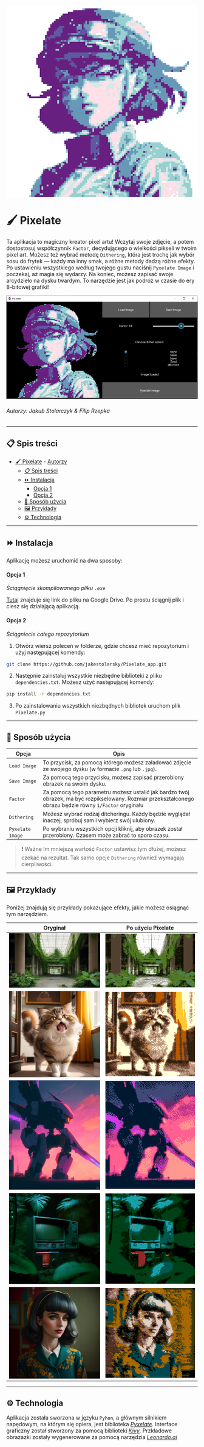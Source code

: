![Image](icon.png)

# 🖌️ Pixelate

Ta aplikacja to magiczny kreator pixel artu! Wczytaj swoje zdjęcie, a potem  dostostosuj współczynnik `Factor`, decydującego o wielkości pikseli w twoim pixel art. Możesz też wybrać metodę `Dithering`, która jest trochę jak wybór sosu do frytek — każdy ma inny smak, a różne metody dadzą różne efekty. Po ustawieniu wszystkiego według twojego gustu naciśnij `Pyxelate Image` i poczekaj, aż magia się wydarzy. Na koniec, możesz zapisać swoje arcydzieło na dysku twardym. To narzędzie jest jak podróż w czasie do ery 8-bitowej grafiki!

![Image](examples/gui.png)

###### Autorzy: _Jakub Stolarczyk & Filip Rzepka_

---
## 📋 Spis treści

- [🖌️ Pixelate](#️-pixelate)
        - [Autorzy](#autorzy)
  - [📋 Spis treści](#-spis-treści)
  - [⏩ Instalacja](#-instalacja)
      - [Opcja 1](#opcja-1)
      - [Opcja 2](#opcja-2)
  - [🔧 Sposób użycia](#-sposób-użycia)
  - [🖼️ Przykłady](#️-przykłady)
  - [⚙️ Technologia](#️-technologia)

---
## ⏩ Instalacja

Aplikację możesz uruchomić na dwa sposoby:

#### Opcja 1
*Ściągnięcie skompilowanego pliku `.exe`*

[Tutaj](https://drive.google.com/file/d/1qaJgZuYR9tPifhvnt1V5sVGcFIlsz0eu/view?usp=sharing) znajduje się link do pliku na Google Drive. Po prostu ściągnij plik i ciesz się działającą aplikacją.

#### Opcja 2
*Ściągniecie całego repozytorium*

1. Otwórz wiersz poleceń w folderze, gdzie chcesz mieć repozytorium i użyj następującej komendy:

```bash
git clone https://github.com/jakestolarsky/Pixelate_app.git
```
2. Następnie zainstaluj wszystkie niezbędne biblioteki z pliku `dependencies.txt`. Możesz użyć następującej komendy:

```bash
pip install -r dependencies.txt
```

3. Po zainstalowaniu wszystkich niezbędnych bibliotek uruchom plik `Pixelate.py`

---
## 🔧 Sposób użycia

| Opcja | Opis |
|--|--|
| `Load Image` | To przycisk, za pomocą którego możesz załadować zdjęcie ze swojego dysku (w formacie `.png` lub `.jpg`). |
| `Save Image` | Za pomocą tego przycisku, możesz zapisać przerobiony obrazek na swoim dysku. |
| `Factor` | Za pomocą tego parametru możesz ustalić jak bardzo twój obrazek, ma być rozpikselowany. Rozmiar przekształconego obrazu będzie równy `1/Factor` oryginału |
| `Dithering` | Możesz wybrać rodzaj ditcheringu. Każdy będzie wyglądał inaczej, spróbuj sam i wybierz swój ulubiony. |
| `Pyxelate Image` | Po wybraniu wszystkich opcji kliknij, aby obrazek został przerobiony. Czasem może zabrać to sporo czasu. |

>❗ Ważne
Im mniejszą wartość `Factor` ustawisz tym dłużej, możesz czekać na rezultat. Tak samo opcje `Dithering` również wymagają cierpliwości.

---
## 🖼️ Przykłady

Poniżej znajdują się przykłady pokazujące efekty, jakie możesz osiągnąć tym narzędziem.

|Oryginał|Po użyciu Pixelate|
|--|--|
| ![Image](examples/abandoned.jpg) | ![Image](examples/abandoned-after.png) |
| ![Image](examples/cat.jpg)  |  ![Image](examples/cat-after.png) |
| ![Image](examples/mech.jpg)  |  ![Image](examples/mech-after.png) |
| ![Image](examples/tv.jpg)  |  ![Image](examples/tv-after.png) |
| ![Image](examples/woman.jpg)  |  ![Image](examples/woman-after.png) |

---
## ⚙️ Technologia

Aplikacja została sworzona w języku `Pyhon`, a głównym silnikiem napędowym, na którym się opiera, jest biblioteka *[Pyxelate](https://github.com/sedthh/pyxelate#readme)*. Interface graficzny został stworzony za pomocą biblioteki *[Kivy](https://kivy.org/)*. Przkładowe obrazazki zostały wygenerowane za pomocą narzędzia *[Leonardo.ai](https://leonardo.ai/)*